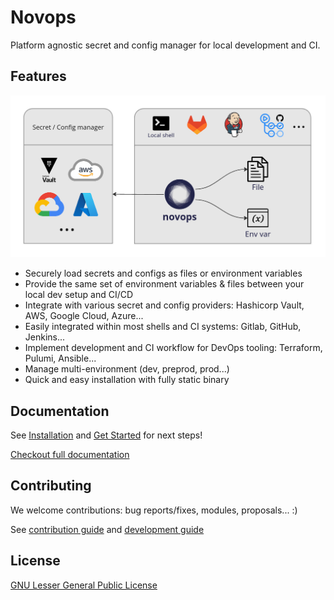 # Novops

Platform agnostic secret and config manager for local development and CI.

## Features

![novops-features](docs/src/assets/novops-features.jpg)

- Securely load secrets and configs as files or environment variables
- Provide the same set of environment variables & files between your local dev setup and CI/CD
- Integrate with various secret and config providers: Hashicorp Vault, AWS, Google Cloud, Azure...
- Easily integrated within most shells and CI systems: Gitlab, GitHub, Jenkins...
- Implement development and CI workflow for DevOps tooling: Terraform, Pulumi, Ansible...
- Manage multi-environment (dev, preprod, prod...)
- Quick and easy installation with fully static binary

## Documentation

See [Installation](https://novadiscovery.github.io/novops/install.html) and [Get Started](https://novadiscovery.github.io/novops/getting-started.html) for next steps!

[Checkout full documentation](https://novadiscovery.github.io/novops/intro.html)

## Contributing

We welcome contributions: bug reports/fixes, modules, proposals... :)

See [contribution guide](./CONTRIBUTING.md) and [development guide](https://novadiscovery.github.io/novops/contributing/development.html)

## License 

[GNU Lesser General Public License](LICENSE)
